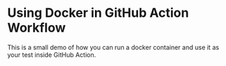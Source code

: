 # Using Docker in GitHub Action Workflow
This is a small demo of how you can run a docker container and use it as your test inside GitHub Action.
